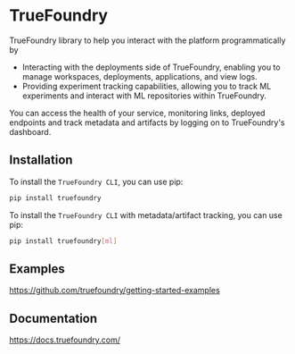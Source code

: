 # TrueFoundry

TrueFoundry library to help you interact with the platform programmatically by

- Interacting with the deployments side of TrueFoundry, enabling you to manage workspaces, deployments, applications, and view logs.
- Providing experiment tracking capabilities, allowing you to track ML experiments and interact with ML repositories within TrueFoundry.

You can access the health of your service, monitoring links, deployed endpoints and track metadata and artifacts by logging on to TrueFoundry's dashboard.

## Installation

To install the `TrueFoundry CLI`, you can use pip:

```bash
pip install truefoundry
```

To install the `TrueFoundry CLI` with metadata/artifact tracking, you can use pip:

```bash
pip install truefoundry[ml]
```

## Examples

https://github.com/truefoundry/getting-started-examples

## Documentation

https://docs.truefoundry.com/
